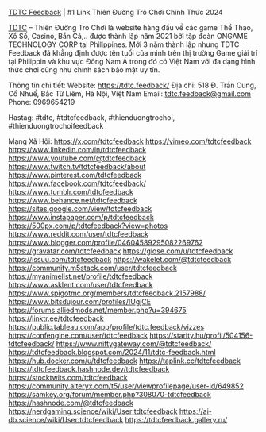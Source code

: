[TDTC Feedback](https://tdtc.feedback/) | #1 Link Thiên Đường Trò Chơi Chính Thức 2024

[TDTC](https://tdtc.feedback/) – Thiên Đường Trò Chơi là website hàng đầu về các game Thể Thao, Xổ Số, Casino, Bắn Cá,.. được thành lập năm 2021 bởi tập đoàn ONGAME TECHNOLOGY CORP tại Philippines. Mới 3 năm thành lập nhưng TDTC Feedback đã khẳng định được tên tuổi của mình trên thị trường Game giải trí tại Philippin và khu vực Đông Nam Á trong đó có Việt Nam với đa dạng hình thức chơi cũng như chính sách bảo mật uy tín.

Thông tin chi tiết:
Website: https://tdtc.feedback/
Địa chỉ: 518 Đ. Trần Cung, Cổ Nhuế, Bắc Từ Liêm, Hà Nội, Việt Nam
Email: tdtc.feedback@gmail.com
Phone: 0969654219

Hastag: #tdtc, #tdtcfeedback, #thienduongtrochoi, #thienduongtrochoifeedback

Mạng Xã Hội: 
https://x.com/tdtcfeedback
https://vimeo.com/tdtcfeedback
https://www.linkedin.com/in/tdtcfeedback
https://www.youtube.com/@tdtcfeedback
https://www.twitch.tv/tdtcfeedback/about
https://www.pinterest.com/tdtcfeedback
https://www.facebook.com/tdtcfeedback/
https://www.tumblr.com/tdtcfeedback
https://www.behance.net/tdtcfeedback
https://sites.google.com/view/tdtcfeedback
https://www.instapaper.com/p/tdtcfeedback
https://500px.com/p/tdtcfeedback?view=photos
https://www.reddit.com/user/tdtcfeedback
https://www.blogger.com/profile/04604589295082269762
https://gravatar.com/tdtcfeedback
https://glose.com/u/tdtcfeedback
https://issuu.com/tdtcfeedback
https://wakelet.com/@tdtcfeedback
https://community.m5stack.com/user/tdtcfeedback
https://myanimelist.net/profile/tdtcfeedback
https://www.asklent.com/user/tdtcfeedback
https://www.spigotmc.org/members/tdtcfeedback.2157988/
https://www.bitsdujour.com/profiles/IUgjCE
https://forums.alliedmods.net/member.php?u=394675
https://linktr.ee/tdtcfeedback
https://public.tableau.com/app/profile/tdtc.feedback/vizzes
https://confengine.com/user/tdtcfeedback
https://starity.hu/profil/504156-tdtcfeedback/
https://www.niftygateway.com/@tdtcfeedback/
https://tdtcfeedback.blogspot.com/2024/11/tdtc-feedback.html
https://hub.docker.com/u/tdtcfeedback
https://taplink.cc/tdtcfeedback
https://tdtcfeedback.hashnode.dev/tdtcfeedback
https://stocktwits.com/tdtcfeedback
https://community.alteryx.com/t5/user/viewprofilepage/user-id/649852
https://samkey.org/forum/member.php?308070-tdtcfeedback
https://hashnode.com/@tdtcfeedback
https://nerdgaming.science/wiki/User:tdtcfeedback
https://ai-db.science/wiki/User:tdtcfeedback
https://tdtcfeedback.gallery.ru/

